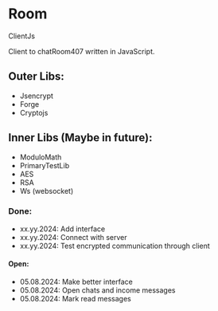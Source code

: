 # Room
ClientJs

Client to chatRoom407 written in JavaScript.

## Outer Libs:
- Jsencrypt
- Forge
- Cryptojs

## Inner Libs (Maybe in future):
- ModuloMath
- PrimaryTestLib
- AES
- RSA
- Ws (websocket)

### Done:
- xx.yy.2024: Add interface
- xx.yy.2024: Connect with server
- xx.yy.2024: Test encrypted communication through client

#### Open:
- 05.08.2024: Make better interface
- 05.08.2024: Open chats and income messages
- 05.08.2024: Mark read messages
